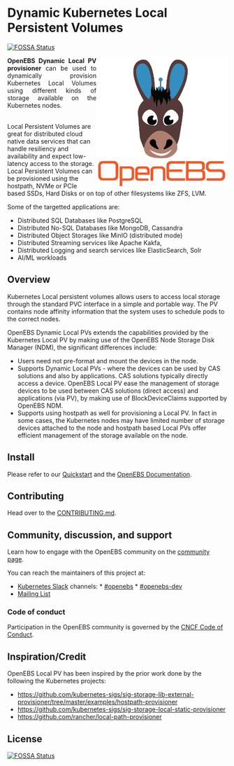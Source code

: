 # Dynamic Kubernetes Local Persistent Volumes
[![FOSSA Status](https://app.fossa.com/api/projects/git%2Bgithub.com%2Fopenebs%2Fdynamic-localpv-provisioner.svg?type=shield)](https://app.fossa.com/projects/git%2Bgithub.com%2Fopenebs%2Fdynamic-localpv-provisioner?ref=badge_shield)


<img width="300" align="right" alt="OpenEBS Logo" src="https://raw.githubusercontent.com/cncf/artwork/master/projects/openebs/stacked/color/openebs-stacked-color.png" xmlns="http://www.w3.org/1999/html">

<p align="justify">
<strong>OpenEBS Dynamic Local PV provisioner</strong> can be used to dynamically provision 
Kubernetes Local Volumes using different kinds of storage available on the Kubernetes nodes. 
<br>
<br>
</p>

Local Persistent Volumes are great for distributed cloud native data services that can handle resiliency and availability and expect low-latency access to the storage. Local Persistent Volumes can be provisioned using the hostpath, NVMe or PCIe based SSDs, Hard Disks or on top of other filesystems like ZFS, LVM. 

Some of the targetted applications are:
- Distributed SQL Databases like PostgreSQL
- Distributed No-SQL Databases like MongoDB, Cassandra
- Distributed Object Storages like MinIO (distributed mode)
- Distributed Streaming services like Apache Kakfa, 
- Distributed Logging and search services like ElasticSearch, Solr
- AI/ML workloads

## Overview 

Kubernetes Local persistent volumes allows users to access local storage through the
standard PVC interface in a simple and portable way.  The PV contains node
affinity information that the system uses to schedule pods to the correct
nodes.

OpenEBS Dynamic Local PVs extends the capabilities provided by the Kubernetes Local PV
by making use of the OpenEBS Node Storage Disk Manager (NDM), the significant
differences include:
- Users need not pre-format and mount the devices in the node.
- Supports Dynamic Local PVs - where the devices can be used by CAS solutions
  and also by applications. CAS solutions typically directly access a device.
  OpenEBS Local PV ease the management of storage devices to be used between
  CAS solutions (direct access) and applications (via PV), by making use of
  BlockDeviceClaims supported by OpenEBS NDM.
- Supports using hostpath as well for provisioning a Local PV. In fact in some
  cases, the Kubernetes nodes may have limited number of storage devices
  attached to the node and hostpath based Local PVs offer efficient management
  of the storage available on the node.

## Install

Please refer to our [Quickstart](https://github.com/openebs/dynamic-localpv-provisioner/blob/develop/docs/quickstart.md) and the [OpenEBS Documentation](http://docs.openebs.io/).

## Contributing

Head over to the [CONTRIBUTING.md](./CONTRIBUTING.md).

## Community, discussion, and support

Learn how to engage with the OpenEBS community on the [community page](https://github.com/openebs/openebs/tree/master/community).

You can reach the maintainers of this project at:

- [Kubernetes Slack](http://slack.k8s.io/) channels: 
      * [#openebs](https://kubernetes.slack.com/messages/openebs/)
      * [#openebs-dev](https://kubernetes.slack.com/messages/openebs-dev/)
- [Mailing List](https://lists.cncf.io/g/cncf-openebs-users)

### Code of conduct

Participation in the OpenEBS community is governed by the [CNCF Code of Conduct](CODE-OF-CONDUCT.md).

## Inspiration/Credit

OpenEBS Local PV has been inspired by the prior work done by the following the Kubernetes projects:
- https://github.com/kubernetes-sigs/sig-storage-lib-external-provisioner/tree/master/examples/hostpath-provisioner
- https://github.com/kubernetes-sigs/sig-storage-local-static-provisioner
- https://github.com/rancher/local-path-provisioner


## License
[![FOSSA Status](https://app.fossa.com/api/projects/git%2Bgithub.com%2Fopenebs%2Fdynamic-localpv-provisioner.svg?type=large)](https://app.fossa.com/projects/git%2Bgithub.com%2Fopenebs%2Fdynamic-localpv-provisioner?ref=badge_large)
